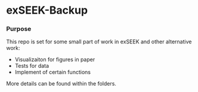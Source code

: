 # exSEEK-Backup
### Purpose
This repo is set for some small part of work in exSEEK and other alternative work:
- Visualizaiton for figures in paper
- Tests for data
- Implement of certain functions

More details can be found within the folders.
